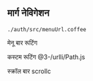 ## मार्ग नेविगेशन

`./auth/src/menuUrl.coffee`

मेनू बार रूटिंग

कस्टम रूटिंग
@3-/urlli/Path.js

स्क्रॉल बार
scrollc